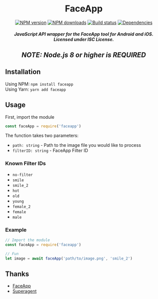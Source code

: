 <h1 align='center'>FaceApp</h1>
<div align="center">
  <p>
    <a href="https://www.npmjs.com/package/faceapp"><img src="https://img.shields.io/npm/v/faceapp.svg?maxAge=3600" alt="NPM version" /></a>
    <a href="https://www.npmjs.com/package/faceapp"><img src="https://img.shields.io/npm/dt/faceapp.svg?maxAge=3600" alt="NPM downloads" /></a>
    <a href="https://travis-ci.org/lolPants/faceapp.js"><img src="https://travis-ci.org/lolPants/faceapp.js.svg" alt="Build status" /></a>
    <a href="https://david-dm.org/lolpants/faceapp.js"><img src="https://img.shields.io/david/lolpants/faceapp.svg?maxAge=3600" alt="Dependencies" /></a>
  </p>
</div>

<h5 align='center'>JavaScript API wrapper for the FaceApp tool for Android and iOS. Licensed under ISC License.</h5>

<h2 align='center'><i>NOTE: Node.js 8 or higher is REQUIRED</i></h2>

## Installation
Using NPM: `npm install faceapp`  
Using Yarn: `yarn add faceapp`

## Usage
First, import the module
```js
const faceApp = require('faceapp')
```

The function takes two parameters:
* `path: string` - Path to the image file you would like to process
* `filterID: string` - FaceApp Filter ID

### Known Filter IDs
* `no-filter`
* `smile`
* `smile_2`
* `hot`
* `old`
* `young`
* `female_2`
* `female`
* `male`

### Example
```js
// Import the module
const faceApp = require('faceapp')

// Fun
let image = await faceApp('path/to/image.png', 'smile_2')
```

## Thanks
* [FaceApp](https://www.faceapp.com/)
* [Superagent](https://visionmedia.github.io/superagent/)
